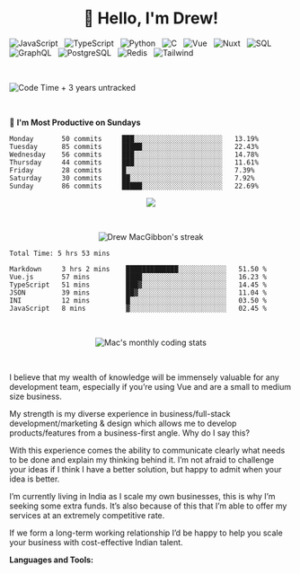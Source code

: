 <h1 align="center">👋 Hello, I'm Drew! </h1>

![JavaScript](https://img.shields.io/badge/-JavaScript-black?logo=javascript&style=social)&nbsp;&nbsp;
![TypeScript](https://img.shields.io/badge/-TypeScript-black?logo=typescript&style=social)&nbsp;&nbsp;
![Python](https://img.shields.io/badge/-Python-black?logo=Python&style=social)&nbsp;&nbsp;
![C](https://img.shields.io/badge/-C-black?logo=c&style=social)&nbsp;&nbsp;
![Vue](https://img.shields.io/badge/-Vue3-black?logo=graphql&style=vue3)&nbsp;&nbsp;
![Nuxt](https://img.shields.io/badge/-Nuxt-black?logo=graphql&style=nuxt3)&nbsp;&nbsp;
![SQL](https://img.shields.io/badge/-SQL-black?logo=sql&style=social)&nbsp;&nbsp;
![GraphQL](https://img.shields.io/badge/-GraphQL-black?logo=graphql&style=social)&nbsp;&nbsp;
![PostgreSQL](https://img.shields.io/badge/-PostgreSQL-black?logo=postgresql&style=social)&nbsp;&nbsp;
![Redis](https://img.shields.io/badge/-Redis-black?logo=redis&style=social)&nbsp;&nbsp;
![Tailwind](https://img.shields.io/badge/-Tailwind-black?logo=tailwindcss&style=social)&nbsp;&nbsp;

&nbsp;&nbsp;

![Code Time](http://img.shields.io/badge/Code%20Time-1%2C438%20hrs%2054%20mins-blue) + 3 years untracked

&nbsp;&nbsp;

📅 **I'm Most Productive on Sundays** 

```text
Monday       50 commits     ███░░░░░░░░░░░░░░░░░░░░░░   13.19% 
Tuesday      85 commits     █████░░░░░░░░░░░░░░░░░░░░   22.43% 
Wednesday    56 commits     ███░░░░░░░░░░░░░░░░░░░░░░   14.78% 
Thursday     44 commits     ███░░░░░░░░░░░░░░░░░░░░░░   11.61% 
Friday       28 commits     █░░░░░░░░░░░░░░░░░░░░░░░░   7.39% 
Saturday     30 commits     ██░░░░░░░░░░░░░░░░░░░░░░░   7.92% 
Sunday       86 commits     █████░░░░░░░░░░░░░░░░░░░░   22.69%

```

<p align="center">
  <a href="https://github.com/DenverCoder1/readme-typing-svg">
    <img src="https://readme-typing-svg.demolab.com/?lines=Over%204%20years%20of%20full%20stack%20work;Decade%20of%20startup%20experience;Active%20CEO%20and%20CTO;Expansive%20open-source%20knowledge;Lifelong%20learner&font=Fira%20Code&center=true&width=440&height=45&color=f75c7e&vCenter=true&pause=1000&size=22" />
  </a>
</p>
&nbsp;&nbsp;
<div align="center">
  <p align="center">
        <img title="🔥 Get streak stats for your profile at git.io/streak-stats" alt="Drew MacGibbon's streak" src="https://streak-stats.demolab.com/?user=Drew-Macgibbon" />
  </p>
</div>

<!--START_SECTION:waka-->

```text
Total Time: 5 hrs 53 mins

Markdown     3 hrs 2 mins    █████████████░░░░░░░░░░░░   51.50 %
Vue.js       57 mins         ████░░░░░░░░░░░░░░░░░░░░░   16.23 %
TypeScript   51 mins         ███▓░░░░░░░░░░░░░░░░░░░░░   14.45 %
JSON         39 mins         ██▓░░░░░░░░░░░░░░░░░░░░░░   11.04 %
INI          12 mins         █░░░░░░░░░░░░░░░░░░░░░░░░   03.50 %
JavaScript   8 mins          ▓░░░░░░░░░░░░░░░░░░░░░░░░   02.45 %
```

<!--END_SECTION:waka-->

&nbsp;&nbsp;
<p align="center">
  <img title="Last 30 days" alt="Mac's monthly coding stats" src="https://github-readme-stats.vercel.app/api/wakatime?username=DMac?calout=compact" />
</p>


&nbsp;&nbsp;
&nbsp;&nbsp;

I believe that my wealth of knowledge will be immensely valuable for any development team, especially if you’re using Vue and are a small to medium size business.

My strength is my diverse experience in business/full-stack development/marketing & design which allows me to develop products/features from a business-first angle. Why do I say this?

 
With this experience comes the ability to communicate clearly what needs to be done and explain my thinking behind it. I’m not afraid to challenge your ideas if I think I have a better solution, but happy to admit when your idea is better.

I’m currently living in India as I scale my own businesses, this is why I’m seeking some extra funds. It’s also because of this that I’m able to offer my services at an extremely competitive rate.

If we form a long-term working relationship I’d be happy to help you scale your business with cost-effective Indian talent. 

**Languages and Tools:** 
